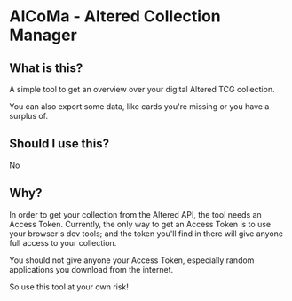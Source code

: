 # AlCoMa - Altered Collection Manager

## What is this?

A simple tool to get an overview over your digital Altered TCG collection.

You can also export some data, like cards you're missing or you have a surplus of.

## Should I use this?

No

## Why?

In order to get your collection from the Altered API, the tool needs an Access Token. Currently, the only way to get an Access Token is to use your browser's dev tools; and the token you'll find in there will give anyone full access to your collection.

You should not give anyone your Access Token, especially random applications you download from the internet.

So use this tool at your own risk! 
